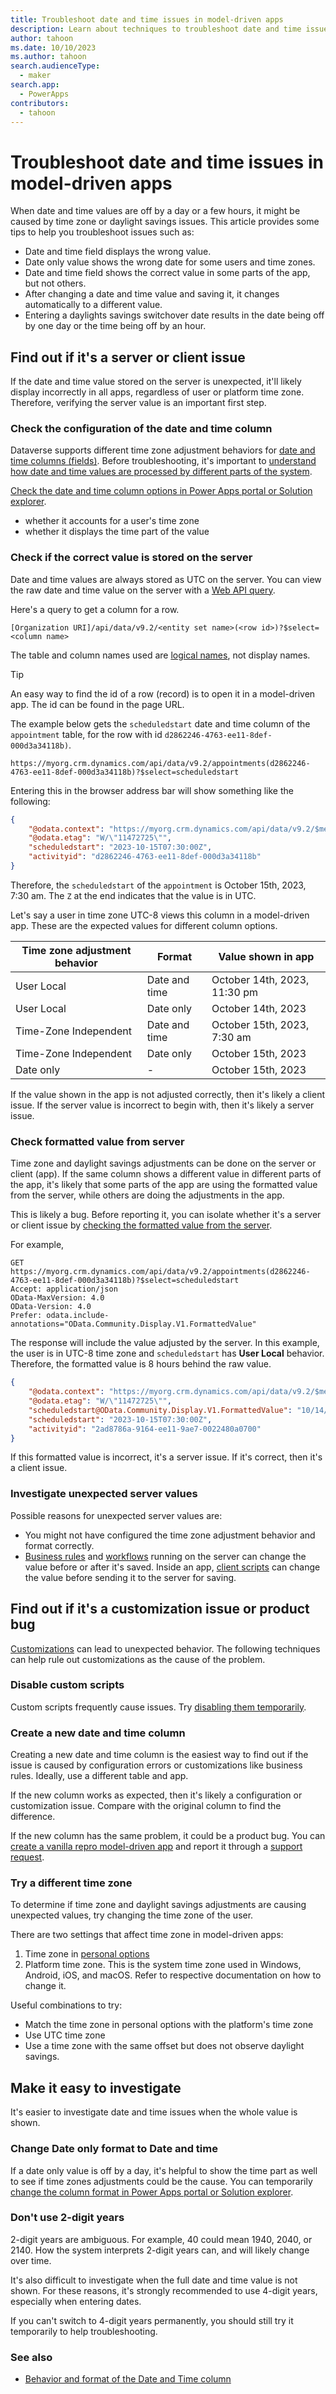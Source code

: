 ```yaml
---
title: Troubleshoot date and time issues in model-driven apps
description: Learn about techniques to troubleshoot date and time issues in model-driven apps.
author: tahoon
ms.date: 10/10/2023
ms.author: tahoon
search.audienceType: 
  - maker
search.app: 
  - PowerApps
contributors:
  - tahoon
---
```


# Troubleshoot date and time issues in model-driven apps

When date and time values are off by a day or a few hours, it might be caused by time zone or daylight savings issues. This article provides some tips to help you troubleshoot issues such as:

- Date and time field displays the wrong value.
- Date only value shows the wrong date for some users and time zones.
- Date and time field shows the correct value in some parts of the app, but not others.
- After changing a date and time value and saving it, it changes automatically to a different value.
- Entering a daylights savings switchover date results in the date being off by one day or the time being off by an hour.

## Find out if it's a server or client issue

If the date and time value stored on the server is unexpected, it'll likely display incorrectly in all apps, regardless of user or platform time zone. Therefore, verifying the server value is an important first step.

### Check the configuration of the date and time column

Dataverse supports different time zone adjustment behaviors for [date and time columns (fields)](/power-apps/maker/data-platform/behavior-format-date-time-field#date-and-time-column-behavior-and-format). Before troubleshooting, it's important to [understand how date and time values are processed by different parts of the system](/power-apps/maker/data-platform/behavior-format-date-time-field).

[Check the date and time column options in Power Apps portal or Solution explorer](/power-apps/maker/data-platform/create-edit-fields).
- whether it accounts for a user's time zone
- whether it displays the time part of the value

### Check if the correct value is stored on the server

Date and time values are always stored as UTC on the server. You can view the raw date and time value on the server with a [Web API query](/power-apps/developer/data-platform/webapi/query-data-web-api).

Here's a query to get a column for a row.

```http
[Organization URI]/api/data/v9.2/<entity set name>(<row id>)?$select=<column name>
```

The table and column names used are [logical names](/power-apps/developer/data-platform/entity-metadata#table-names), not display names.

> [!TIP]
> An easy way to find the id of a row (record) is to open it in a model-driven app. The id can be found in the page URL.

The example below gets the `scheduledstart` date and time column of the `appointment` table, for the row with id `d2862246-4763-ee11-8def-000d3a34118b)`.

```http
https://myorg.crm.dynamics.com/api/data/v9.2/appointments(d2862246-4763-ee11-8def-000d3a34118b)?$select=scheduledstart
```

Entering this in the browser address bar will show something like the following:

```json
{
    "@odata.context": "https://myorg.crm.dynamics.com/api/data/v9.2/$metadata#appointments(scheduledstart)/$entity",
    "@odata.etag": "W/\"11472725\"",
    "scheduledstart": "2023-10-15T07:30:00Z",
    "activityid": "d2862246-4763-ee11-8def-000d3a34118b"
}
```

Therefore, the `scheduledstart` of the `appointment` is October 15th, 2023, 7:30 am. The `Z` at the end indicates that the value is in UTC.

Let's say a user in time zone UTC-8 views this column in a model-driven app. These are the expected values for different column options.

| Time zone adjustment behavior | Format | Value shown in app |
| -------- | ------ | ---------------------- |
| User Local | Date and time | October 14th, 2023, 11:30 pm |
| User Local | Date only | October 14th, 2023 |
| Time-Zone Independent | Date and time | October 15th, 2023, 7:30 am |
| Time-Zone Independent | Date only | October 15th, 2023 |
| Date only | - | October 15th, 2023 |

If the value shown in the app is not adjusted correctly, then it's likely a client issue. If the server value is incorrect to begin with, then it's likely a server issue.

### Check formatted value from server

Time zone and daylight savings adjustments can be done on the server or client (app). If the same column shows a different value in different parts of the app, it's likely that some parts of the app are using the formatted value from the server, while others are doing the adjustments in the app.

This is likely a bug. Before reporting it, you can isolate whether it's a server or client issue by [checking the formatted value from the server](/power-apps/developer/data-platform/webapi/query-data-web-api#formatted-values).

For example,

```http
GET https://myorg.crm.dynamics.com/api/data/v9.2/appointments(d2862246-4763-ee11-8def-000d3a34118b)?$select=scheduledstart
Accept: application/json
OData-MaxVersion: 4.0
OData-Version: 4.0
Prefer: odata.include-annotations="OData.Community.Display.V1.FormattedValue"
```

The response will include the value adjusted by the server. In this example, the user is in UTC-8 time zone and `scheduledstart` has **User Local** behavior. Therefore, the formatted value is 8 hours behind the raw value.

```json
{
    "@odata.context": "https://myorg.crm.dynamics.com/api/data/v9.2/$metadata#appointments(scheduledstart)/$entity",
    "@odata.etag": "W/\"11472725\"",
    "scheduledstart@OData.Community.Display.V1.FormattedValue": "10/14/2023 11:30 PM",
    "scheduledstart": "2023-10-15T07:30:00Z",
    "activityid": "2ad8786a-9164-ee11-9ae7-0022480a0700"
}
```

If this formatted value is incorrect, it's a server issue. If it's correct, then it's a client issue.

### Investigate unexpected server values

Possible reasons for unexpected server values are:

* You might not have configured the time zone adjustment behavior and format correctly.
* [Business rules](/power-apps/maker/data-platform/data-platform-create-business-rule) and [workflows](/power-apps/maker/data-platform/overview-realtime-workflows) running on the server can change the value before or after it's saved. Inside an app, [client scripts](/power-apps/developer/model-driven-apps/client-scripting) can change the value before sending it to the server for saving.

## Find out if it's a customization issue or product bug

[Customizations](isolate-model-app-issues#remove-customizations) can lead to unexpected behavior. The following techniques can help rule out customizations as the cause of the problem.

### Disable custom scripts

Custom scripts frequently cause issues. Try [disabling them temporarily](isolate-model-app-issues#client-scripts).

### Create a new date and time column

Creating a new date and time column is the easiest way to find out if the issue is caused by configuration errors or customizations like business rules. Ideally, use a different table and app.

If the new column works as expected, then it's likely a configuration or customization issue. Compare with the original column to find the difference.

If the new column has the same problem, it could be a product bug. You can [create a vanilla repro model-driven app](vanilla-model-driven-app-repro.md) and report it through a [support request](/power-platform/admin/get-help-support).

### Try a different time zone

To determine if time zone and daylight savings adjustments are causing unexpected values, try changing the time zone of the user.

There are two settings that affect time zone in model-driven apps:
1. Time zone in [personal options](/power-apps/user/set-personal-options#general-tab-options)
2. Platform time zone. This is the system time zone used in Windows, Android, iOS, and macOS. Refer to respective documentation on how to change it.

Useful combinations to try:
* Match the time zone in personal options with the platform's time zone
* Use UTC time zone
* Use a time zone with the same offset but does not observe daylight savings.

## Make it easy to investigate

It's easier to investigate date and time issues when the whole value is shown.

### Change Date only format to Date and time

If a date only value is off by a day, it's helpful to show the time part as well to see if time zones adjustments could be the cause. You can temporarily [change the column format in Power Apps portal or Solution explorer](/power-apps/maker/data-platform/create-edit-fields).

### Don't use 2-digit years

2-digit years are ambiguous. For example, 40 could mean 1940, 2040, or 2140. How the system interprets 2-digit years can, and will likely change over time.

It's also difficult to investigate when the full date and time value is not shown. For these reasons, it's strongly recommended to use 4-digit years, especially when entering dates.

If you can't switch to 4-digit years permanently, you should still try it temporarily to help troubleshooting.


### See also

- [Behavior and format of the Date and Time column](/power-apps/maker/data-platform/behavior-format-date-time-field)
